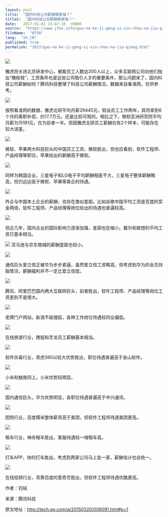 ```yaml
---
layout: post
title:  "国内科技公司薪酬哪家强？"
title2:  "国内科技公司薪酬哪家强？"
date:   2017-01-01 23:47:16  +0800
source:  "https://www.jfox.info/guo-na-ke-ji-gong-si-xin-chou-na-jia-qiang.html"
fileName:  "0736"
lang:  "zh_CN"
published: true
permalink: "2017/guo-na-ke-ji-gong-si-xin-chou-na-jia-qiang.html"
---
```


![](6dd46ab.jpg)

雅虎将关闭北京研发中心，被裁员工人数达200人以上，众多互联网公司向他们抛出“橄榄枝”，工资条件也是这些公司吸引人才的重要条件，那么问题来了，国内科技公司薪酬如何？腾讯科技整理了科技公司薪酬情况，数据来自看准网，仅供参考。

![](4e02a2c.png)

按照看准网的数据，雅虎北研平均月薪29445元，假设员工工作两年，其将拿到6个月的离职补偿，约17.7万元，还是比较可观的。相比之下，微软亚洲研究院平均月薪为15181元，仅为前者一半。但因雅虎北研员工薪酬仅有2个样本，可能存在较大误差。

![](cc7f2d2.png)

微软、苹果两大科技巨头的中国员工工资，微软胜出，但也应看到，软件工程师、产品经理等职位，苹果给出的薪酬高于微软。

![](a0ce8e5.png)

同样为韩国企业，三星电子和LG电子平均薪酬相差不大，三星电子整体薪酬略高，但仍远远低于微软、苹果等美企的待遇。

![](b2088f9.png)

外企与中国本土企业的薪酬，也存在类似差距。比如谷歌中国平均工资是百度的奖金两倍，软件工程师、产品经理等岗位给出的待遇也普遍较高。

![](0d40c5d.png)

但近几年，国内企业的国际影响力逐渐加强，差距也在缩小。戴尔和联想的平均工资已基本相当。

![](c83bc37.png)
亚马逊与京东商城的薪酬差距也较小。

![](7705621.png)

通信巨头爱立信正被华为步步紧逼，虽然爱立信工资略高，但考虑到华为的全员持股情况，薪酬福利并不一定比爱立信低。

![](9b23d67.png)

腾讯、阿里巴巴国内两大互联网巨头，前者胜出，软件工程师、产品经理等岗位工资差别不是很大。

![](9d60b9f.png)

老牌门户网站，新浪不敌搜狐，各种工作岗位待遇较同业偏低。

![](2bbba86.png)

在线旅游行业，携程和艺龙员工薪酬基本相当。

![](27b1227.png)

软件杀毒行业，奇虎360以较大优势胜出，职位待遇普遍高于金山软件。

![](3e95762.png)

小米和魅族同上，小米优势较明显。

![](9096fe4.png)

国内通信巨头，华为优势明显，各职位待遇普遍高于中兴通讯。

![](753eb7f.png)

团购行业，百度糯米整体薪资高于美团，但软件工程师待遇美团更高。

![](2d53510.png)

租车行业，神舟租车胜出，客服待遇较一嗨租车高。

![](a3725e8.png)

打车APP，快的打车胜出，考虑到两家公司马上变一家，薪酬估计也会统一。

![](f576331.png)

在线视频行业，背靠百度的爱奇艺胜出，但软件工程师待遇优酷更高。

作者：钧铭

来源：腾讯科技

原文地址：http://tech.qq.com/a/20150320/006091.htm#p=1
